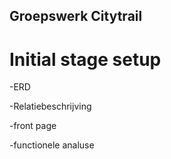 ## Groepswerk Citytrail

# Initial stage setup

-ERD

-Relatiebeschrijving

-front page

-functionele analuse
